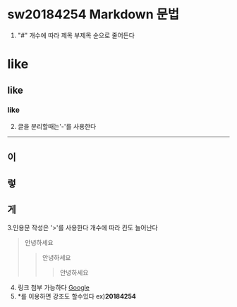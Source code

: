 # sw20184254 Markdown 문법
1. "#" 개수에 따라 제목 부제목 순으로 줄어든다
# like
## like
### like
2. 글을 분리할때는'-'를 사용한다
-------------
이
------------
렇
------------
게
----------
3.인용문 작성은 '>'를 사용한다 개수에 따라 칸도 늘어난다
>안녕하세요
>>안녕하세요
>>>안녕하세요
4. 링크 첨부 가능하다 
[Google](https://www.google.com)
5. *를 이용하면 강조도 할수있다
ex)**20184254**
